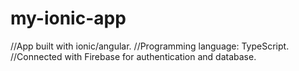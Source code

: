 # my-ionic-app

//App built with ionic/angular.
//Programming language: TypeScript.
//Connected with Firebase for authentication and database.
